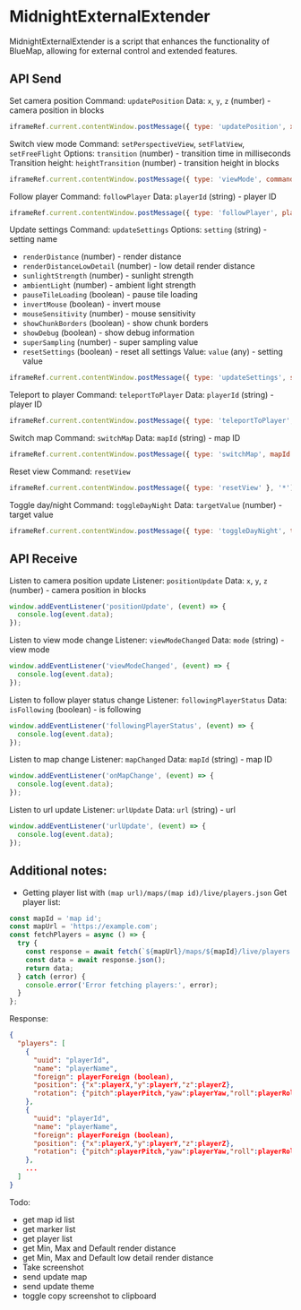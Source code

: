 # MidnightExternalExtender

MidnightExternalExtender is a script that enhances the functionality of BlueMap, allowing for external control and extended features.

## API Send
Set camera position
Command: `updatePosition`
Data: `x`, `y`, `z` (number) - camera position in blocks
```javascript
iframeRef.current.contentWindow.postMessage({ type: 'updatePosition', x: 0, y: 64, z: 0 }, '*');
```

Switch view mode
Command: `setPerspectiveView`, `setFlatView`, `setFreeFlight`
Options: `transition` (number) - transition time in milliseconds
Transition height: `heightTransition` (number) - transition height in blocks
```javascript
iframeRef.current.contentWindow.postMessage({ type: 'viewMode', command: 'setPerspectiveView', options: { transition: 500, heightTransition: 256 } }, '*');
```

Follow player
Command: `followPlayer`
Data: `playerId` (string) - player ID
```javascript
iframeRef.current.contentWindow.postMessage({ type: 'followPlayer', playerId: 'playerId' }, '*');
```

Update settings
Command: `updateSettings`
Options: `setting` (string) - setting name 
 - `renderDistance` (number) - render distance 
 - `renderDistanceLowDetail` (number) - low detail render distance
 - `sunlightStrength` (number) - sunlight strength
 - `ambientLight` (number) - ambient light strength
 - `pauseTileLoading` (boolean) - pause tile loading
 - `invertMouse` (boolean) - invert mouse
 - `mouseSensitivity` (number) - mouse sensitivity
 - `showChunkBorders` (boolean) - show chunk borders
 - `showDebug` (boolean) - show debug information
 - `superSampling` (number) - super sampling value
 - `resetSettings` (boolean) - reset all settings
Value: `value` (any) - setting value
```javascript
iframeRef.current.contentWindow.postMessage({ type: 'updateSettings', setting: 'renderDistance', value: 1000 }, '*');
```

Teleport to player
Command: `teleportToPlayer`
Data: `playerId` (string) - player ID
```javascript
iframeRef.current.contentWindow.postMessage({ type: 'teleportToPlayer', playerId: 'playerId' }, '*');
```

Switch map
Command: `switchMap`
Data: `mapId` (string) - map ID
```javascript
iframeRef.current.contentWindow.postMessage({ type: 'switchMap', mapId: 'mapId' }, '*');
```

Reset view
Command: `resetView`
```javascript
iframeRef.current.contentWindow.postMessage({ type: 'resetView' }, '*');
```

Toggle day/night
Command: `toggleDayNight`
Data: `targetValue` (number) - target value
```javascript
iframeRef.current.contentWindow.postMessage({ type: 'toggleDayNight', targetValue: 1 }, '*');
```


## API Receive
Listen to camera position update
Listener: `positionUpdate`
Data: `x`, `y`, `z` (number) - camera position in blocks
```javascript
window.addEventListener('positionUpdate', (event) => {
  console.log(event.data);
});
```

Listen to view mode change
Listener: `viewModeChanged`
Data: `mode` (string) - view mode
```javascript
window.addEventListener('viewModeChanged', (event) => {
  console.log(event.data);
});
```

Listen to follow player status change
Listener: `followingPlayerStatus`
Data: `isFollowing` (boolean) - is following
```javascript
window.addEventListener('followingPlayerStatus', (event) => {
  console.log(event.data);
});
```

Listen to map change
Listener: `mapChanged`
Data: `mapId` (string) - map ID
```javascript
window.addEventListener('onMapChange', (event) => {
  console.log(event.data);
});
```

Listen to url update
Listener: `urlUpdate`
Data: `url` (string) - url
```javascript
window.addEventListener('urlUpdate', (event) => {
  console.log(event.data);
});
```



## Additional notes:
 - Getting player list with `(map url)/maps/(map id)/live/players.json`
Get player list:
```javascript
const mapId = 'map id';
const mapUrl = 'https://example.com';
const fetchPlayers = async () => {
  try {
    const response = await fetch(`${mapUrl}/maps/${mapId}/live/players.json`);
    const data = await response.json();
    return data;
  } catch (error) {
    console.error('Error fetching players:', error);
  }
};
```
Response: 
```json
{
  "players": [
    {
      "uuid": "playerId",
      "name": "playerName",
      "foreign": playerForeign (boolean),
      "position": {"x":playerX,"y":playerY,"z":playerZ},
      "rotation": {"pitch":playerPitch,"yaw":playerYaw,"roll":playerRoll}
    },
    {
      "uuid": "playerId",
      "name": "playerName",
      "foreign": playerForeign (boolean),
      "position": {"x":playerX,"y":playerY,"z":playerZ},
      "rotation": {"pitch":playerPitch,"yaw":playerYaw,"roll":playerRoll}
    },
    ...
  ]
}
```

Todo:
- get map id list
- get marker list
- get player list
- get Min, Max and Default render distance
- get Min, Max and Default low detail render distance
- Take screenshot
- send update map
- send update theme
- toggle copy screenshot to clipboard